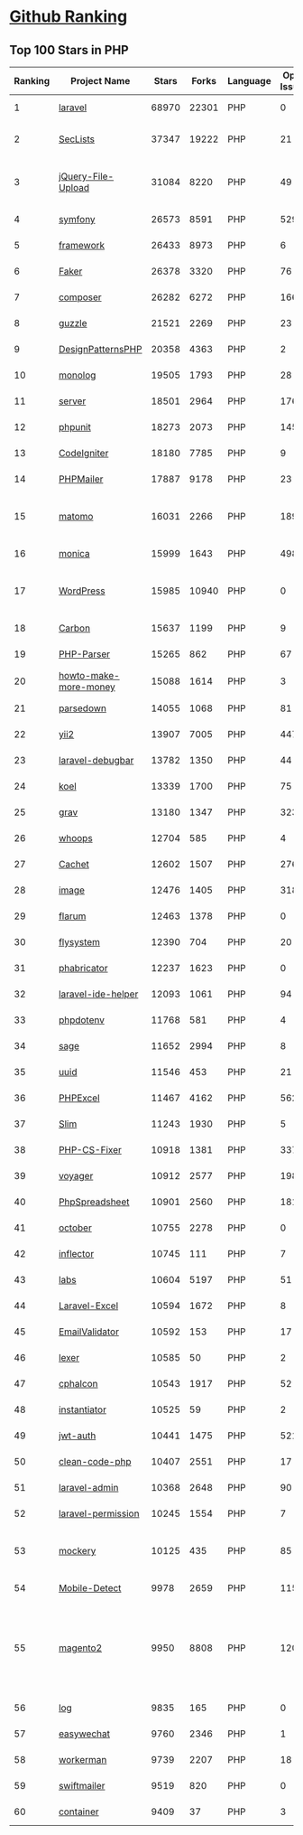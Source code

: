 [Github Ranking](../README.md)
==========

## Top 100 Stars in PHP

| Ranking | Project Name | Stars | Forks | Language | Open Issues | Description | Last Commit |
| ------- | ------------ | ----- | ----- | -------- | ----------- | ----------- | ----------- |
| 1 | [laravel](https://github.com/laravel/laravel) | 68970 | 22301 | PHP | 0 | A PHP framework for web artisans. | 2022-03-06T16:30:51Z |
| 2 | [SecLists](https://github.com/danielmiessler/SecLists) | 37347 | 19222 | PHP | 21 | SecLists is the security tester's companion. It's a collection of multiple types of lists used during security assessments, collected in one place. List types include usernames, passwords, URLs, sensitive data patterns, fuzzing payloads, web shells, and many more. | 2022-03-03T16:35:09Z |
| 3 | [jQuery-File-Upload](https://github.com/blueimp/jQuery-File-Upload) | 31084 | 8220 | PHP | 49 | File Upload widget with multiple file selection, drag&drop support, progress bar, validation and preview images, audio and video for jQuery. Supports cross-domain, chunked and resumable file uploads. Works with any server-side platform (Google App Engine, PHP, Python, Ruby on Rails, Java, etc.) that supports standard HTML form file uploads. | 2021-09-30T11:44:03Z |
| 4 | [symfony](https://github.com/symfony/symfony) | 26573 | 8591 | PHP | 529 | The Symfony PHP framework | 2022-03-07T20:42:57Z |
| 5 | [framework](https://github.com/laravel/framework) | 26433 | 8973 | PHP | 6 | The Laravel Framework. | 2022-03-07T20:57:41Z |
| 6 | [Faker](https://github.com/fzaninotto/Faker) | 26378 | 3320 | PHP | 76 | Faker is a PHP library that generates fake data for you | 2021-12-10T09:58:56Z |
| 7 | [composer](https://github.com/composer/composer) | 26282 | 6272 | PHP | 166 | Dependency Manager for PHP | 2022-03-06T14:39:39Z |
| 8 | [guzzle](https://github.com/guzzle/guzzle) | 21521 | 2269 | PHP | 23 | Guzzle, an extensible PHP HTTP client | 2022-03-07T12:18:11Z |
| 9 | [DesignPatternsPHP](https://github.com/DesignPatternsPHP/DesignPatternsPHP) | 20358 | 4363 | PHP | 2 | sample code for several design patterns in PHP 8 | 2022-01-09T19:40:25Z |
| 10 | [monolog](https://github.com/Seldaek/monolog) | 19505 | 1793 | PHP | 28 | Sends your logs to files, sockets, inboxes, databases and various web services | 2022-03-07T13:50:57Z |
| 11 | [server](https://github.com/nextcloud/server) | 18501 | 2964 | PHP | 1766 | ☁️ Nextcloud server, a safe home for all your data | 2022-03-08T02:29:12Z |
| 12 | [phpunit](https://github.com/sebastianbergmann/phpunit) | 18273 | 2073 | PHP | 145 | The PHP Unit Testing framework. | 2022-03-07T23:22:12Z |
| 13 | [CodeIgniter](https://github.com/bcit-ci/CodeIgniter) | 18180 | 7785 | PHP | 9 | Open Source PHP Framework (originally from EllisLab) | 2022-03-03T13:31:33Z |
| 14 | [PHPMailer](https://github.com/PHPMailer/PHPMailer) | 17887 | 9178 | PHP | 23 | The classic email sending library for PHP | 2022-03-05T22:59:39Z |
| 15 | [matomo](https://github.com/matomo-org/matomo) | 16031 | 2266 | PHP | 1890 | Liberating Web Analytics. Star us on Github? +1. Matomo is the leading open alternative to Google Analytics that gives you full control over your data. Matomo lets you easily collect data from websites & apps and visualise this data and extract insights. Privacy is built-in. We love Pull Requests!  | 2022-03-08T02:17:46Z |
| 16 | [monica](https://github.com/monicahq/monica) | 15999 | 1643 | PHP | 498 | Personal CRM. Remember everything about your friends, family and business relationships. | 2022-03-07T17:03:43Z |
| 17 | [WordPress](https://github.com/WordPress/WordPress) | 15985 | 10940 | PHP | 0 | WordPress, Git-ified. This repository is just a mirror of the WordPress subversion repository. Please do not send pull requests. Submit pull requests to https://github.com/WordPress/wordpress-develop and patches to https://core.trac.wordpress.org/ instead. | 2022-03-07T22:54:05Z |
| 18 | [Carbon](https://github.com/briannesbitt/Carbon) | 15637 | 1199 | PHP | 9 | A simple PHP API extension for DateTime. | 2022-03-02T14:10:26Z |
| 19 | [PHP-Parser](https://github.com/nikic/PHP-Parser) | 15265 | 862 | PHP | 67 | A PHP parser written in PHP | 2022-02-28T06:14:07Z |
| 20 | [howto-make-more-money](https://github.com/easychen/howto-make-more-money) | 15088 | 1614 | PHP | 3 | 程序员如何优雅的挣零花钱，2.0版，升级为小书了。Most of this not work outside China , so no English translate | 2020-10-17T06:11:58Z |
| 21 | [parsedown](https://github.com/erusev/parsedown) | 14055 | 1068 | PHP | 81 | Better Markdown Parser in PHP | 2022-01-16T02:13:28Z |
| 22 | [yii2](https://github.com/yiisoft/yii2) | 13907 | 7005 | PHP | 447 | Yii 2: The Fast, Secure and Professional PHP Framework | 2022-03-07T19:32:58Z |
| 23 | [laravel-debugbar](https://github.com/barryvdh/laravel-debugbar) | 13782 | 1350 | PHP | 44 | Laravel Debugbar (Integrates PHP Debug Bar) | 2022-02-25T08:09:18Z |
| 24 | [koel](https://github.com/koel/koel) | 13339 | 1700 | PHP | 75 | 🐦 A personal music streaming server that works. | 2022-02-26T10:13:29Z |
| 25 | [grav](https://github.com/getgrav/grav) | 13180 | 1347 | PHP | 323 | Modern, Crazy Fast, Ridiculously Easy and Amazingly Powerful Flat-File CMS powered by PHP, Markdown, Twig, and Symfony | 2022-03-08T01:12:04Z |
| 26 | [whoops](https://github.com/filp/whoops) | 12704 | 585 | PHP | 4 | PHP errors for cool kids  | 2022-02-12T15:49:02Z |
| 27 | [Cachet](https://github.com/CachetHQ/Cachet) | 12602 | 1507 | PHP | 276 | 📛 An open source status page system for everyone. | 2022-02-11T02:28:12Z |
| 28 | [image](https://github.com/Intervention/image) | 12476 | 1405 | PHP | 318 | PHP Image Manipulation | 2022-02-24T22:51:56Z |
| 29 | [flarum](https://github.com/flarum/flarum) | 12463 | 1378 | PHP | 0 | Simple forum software for building great communities. | 2022-01-20T13:21:27Z |
| 30 | [flysystem](https://github.com/thephpleague/flysystem) | 12390 | 704 | PHP | 20 | Abstraction for local and remote filesystems | 2022-03-07T12:17:35Z |
| 31 | [phabricator](https://github.com/phacility/phabricator) | 12237 | 1623 | PHP | 0 | Effective June 1, 2021: Phabricator is no longer actively maintained. | 2021-12-18T19:11:17Z |
| 32 | [laravel-ide-helper](https://github.com/barryvdh/laravel-ide-helper) | 12093 | 1061 | PHP | 94 | Laravel IDE Helper | 2022-03-06T14:34:13Z |
| 33 | [phpdotenv](https://github.com/vlucas/phpdotenv) | 11768 | 581 | PHP | 4 | Loads environment variables from `.env` to `getenv()`, `$_ENV` and `$_SERVER` automagically. | 2021-12-17T00:42:26Z |
| 34 | [sage](https://github.com/roots/sage) | 11652 | 2994 | PHP | 8 | WordPress starter theme with Laravel Blade components and templates, Tailwind CSS, and a modern development workflow | 2022-03-07T22:20:51Z |
| 35 | [uuid](https://github.com/ramsey/uuid) | 11546 | 453 | PHP | 21 | A PHP library for generating universally unique identifiers (UUIDs). | 2022-03-01T21:07:49Z |
| 36 | [PHPExcel](https://github.com/PHPOffice/PHPExcel) | 11467 | 4162 | PHP | 562 | ARCHIVED | 2019-01-02T01:38:48Z |
| 37 | [Slim](https://github.com/slimphp/Slim) | 11243 | 1930 | PHP | 5 | Slim is a PHP micro framework that helps you quickly write simple yet powerful web applications and APIs. | 2022-03-02T05:39:12Z |
| 38 | [PHP-CS-Fixer](https://github.com/FriendsOfPHP/PHP-CS-Fixer) | 10918 | 1381 | PHP | 337 | A tool to automatically fix PHP Coding Standards issues | 2022-03-07T21:09:56Z |
| 39 | [voyager](https://github.com/the-control-group/voyager) | 10912 | 2577 | PHP | 198 | Voyager - The Missing Laravel Admin | 2022-03-05T21:43:54Z |
| 40 | [PhpSpreadsheet](https://github.com/PHPOffice/PhpSpreadsheet) | 10901 | 2560 | PHP | 181 | A pure PHP library for reading and writing spreadsheet files | 2022-03-07T15:10:27Z |
| 41 | [october](https://github.com/octobercms/october) | 10755 | 2278 | PHP | 0 | Self-hosted CMS platform based on the Laravel PHP Framework. | 2022-03-07T22:50:16Z |
| 42 | [inflector](https://github.com/doctrine/inflector) | 10745 | 111 | PHP | 7 | Doctrine Inflector is a small library that can perform string manipulations with regard to uppercase/lowercase and singular/plural forms of words. | 2021-10-22T20:33:25Z |
| 43 | [labs](https://github.com/docker/labs) | 10604 | 5197 | PHP | 51 | This is a collection of tutorials for learning how to use Docker with various tools. Contributions welcome. | 2022-02-15T07:40:50Z |
| 44 | [Laravel-Excel](https://github.com/SpartnerNL/Laravel-Excel) | 10594 | 1672 | PHP | 8 | 🚀 Supercharged Excel exports and imports in Laravel | 2022-03-07T23:38:17Z |
| 45 | [EmailValidator](https://github.com/egulias/EmailValidator) | 10592 | 153 | PHP | 17 | PHP Email address validator | 2022-02-18T15:25:29Z |
| 46 | [lexer](https://github.com/doctrine/lexer) | 10585 | 50 | PHP | 2 | Base library for a lexer that can be used in Top-Down, Recursive Descent Parsers. | 2022-02-28T20:32:34Z |
| 47 | [cphalcon](https://github.com/phalcon/cphalcon) | 10543 | 1917 | PHP | 52 | High performance, full-stack PHP framework delivered as a C extension. | 2022-02-27T06:56:47Z |
| 48 | [instantiator](https://github.com/doctrine/instantiator) | 10525 | 59 | PHP | 2 | None | 2022-03-03T09:27:56Z |
| 49 | [jwt-auth](https://github.com/tymondesigns/jwt-auth) | 10441 | 1475 | PHP | 521 | 🔐 JSON Web Token Authentication for Laravel & Lumen | 2022-02-20T18:46:59Z |
| 50 | [clean-code-php](https://github.com/jupeter/clean-code-php) | 10407 | 2551 | PHP | 17 | :bathtub: Clean Code concepts adapted for PHP | 2022-02-11T09:44:59Z |
| 51 | [laravel-admin](https://github.com/z-song/laravel-admin) | 10368 | 2648 | PHP | 90 | Build a full-featured administrative interface in ten minutes | 2022-03-06T20:55:13Z |
| 52 | [laravel-permission](https://github.com/spatie/laravel-permission) | 10245 | 1554 | PHP | 7 | Associate users with roles and permissions | 2022-03-07T16:09:45Z |
| 53 | [mockery](https://github.com/mockery/mockery) | 10125 | 435 | PHP | 85 | Mockery is a simple yet flexible PHP mock object framework for use in unit testing with PHPUnit, PHPSpec or any other testing framework. Its core goal is to offer a test double framework with a succinct API capable of clearly defining all possible object operations and interactions using a human readable Domain Specific Language (DSL). | 2022-02-03T11:56:24Z |
| 54 | [Mobile-Detect](https://github.com/serbanghita/Mobile-Detect) | 9978 | 2659 | PHP | 115 | Mobile_Detect is a lightweight PHP class for detecting mobile devices (including tablets). It uses the User-Agent string combined with specific HTTP headers to detect the mobile environment. | 2022-03-02T16:57:55Z |
| 55 | [magento2](https://github.com/magento/magento2) | 9950 | 8808 | PHP | 1207 | All Submissions you make to Magento Inc. ("Magento") through GitHub are subject to the following terms and conditions: (1) You grant Magento a perpetual, worldwide, non-exclusive, no charge, royalty free, irrevocable license under your applicable copyrights and patents to reproduce, prepare derivative works of, display, publically perform, sublicense and distribute any feedback, ideas, code, or other information (“Submission") you submit through GitHub. (2) Your Submission is an original work of authorship and you are the owner or are legally entitled to grant the license stated above. (3) You agree to the Contributor License Agreement found here:  https://github.com/magento/magento2/blob/master/CONTRIBUTOR_LICENSE_AGREEMENT.html | 2022-03-07T15:49:08Z |
| 56 | [log](https://github.com/php-fig/log) | 9835 | 165 | PHP | 0 | None | 2021-07-14T16:46:26Z |
| 57 | [easywechat](https://github.com/w7corp/easywechat) | 9760 | 2346 | PHP | 1 | 📦 一个 PHP 微信 SDK | 2022-03-05T16:30:23Z |
| 58 | [workerman](https://github.com/walkor/workerman) | 9739 | 2207 | PHP | 18 | An asynchronous event driven PHP socket framework. Supports HTTP, Websocket, SSL and other custom protocols. PHP>=5.3. | 2022-03-06T05:34:54Z |
| 59 | [swiftmailer](https://github.com/swiftmailer/swiftmailer) | 9519 | 820 | PHP | 0 | Comprehensive mailing tools for PHP | 2021-10-25T07:19:17Z |
| 60 | [container](https://github.com/php-fig/container) | 9409 | 37 | PHP | 3 | None | 2021-11-05T16:53:50Z |

